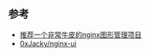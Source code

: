## 参考
- [推荐一个非常牛皮的nginx图形管理项目][1]
- [0xJacky/nginx-ui][2]

[1]: https://mp.weixin.qq.com/s/P1QsPd_SXNJH-atvRS1ltg
[2]: https://github.com/0xJacky/nginx-ui
